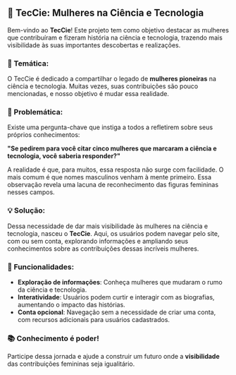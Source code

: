 ## 🌟 TecCie: Mulheres na Ciência e Tecnologia

Bem-vindo ao **TecCie**! Este projeto tem como objetivo destacar as mulheres que contribuíram e fizeram história na ciência e tecnologia, trazendo mais visibilidade às suas importantes descobertas e realizações.

### 📖 Temática:

O TecCie é dedicado a compartilhar o legado de **mulheres pioneiras** na ciência e tecnologia. Muitas vezes, suas contribuições são pouco mencionadas, e nosso objetivo é mudar essa realidade.

### 🤔 Problemática:

Existe uma pergunta-chave que instiga a todos a refletirem sobre seus próprios conhecimentos:

**"Se pedirem para você citar cinco mulheres que marcaram a ciência e tecnologia, você saberia responder?"**

A realidade é que, para muitos, essa resposta não surge com facilidade. O mais comum é que nomes masculinos venham à mente primeiro. Essa observação revela uma lacuna de reconhecimento das figuras femininas nesses campos.

### 💡 Solução:

Dessa necessidade de dar mais visibilidade às mulheres na ciência e tecnologia, nasceu o **TecCie**. Aqui, os usuários podem navegar pelo site, com ou sem conta, explorando informações e ampliando seus conhecimentos sobre as contribuições dessas incríveis mulheres.

### 🚀 Funcionalidades:

- **Exploração de informações**: Conheça mulheres que mudaram o rumo da ciência e tecnologia.
- **Interatividade**: Usuários podem curtir e interagir com as biografias, aumentando o impacto das histórias.
- **Conta opcional**: Navegação sem a necessidade de criar uma conta, com recursos adicionais para usuários cadastrados.

### 📚 Conhecimento é poder!

Participe dessa jornada e ajude a construir um futuro onde a **visibilidade** das contribuições femininas seja igualitário.
